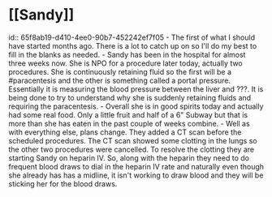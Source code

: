 # [[Sandy]]
id:: 65f8ab19-d410-4ee0-90b7-452242ef7f05
	- The first of what I should have started months ago. There is a lot to catch up on so I'll do my best to fill in the blanks as needed.
	- Sandy has been in the hospital for almost three weeks now. She is NPO for a procedure later today, actually two procedures. She is continuously retaining fluid so the first will be a #paracentesis and the other is something called a portal pressure. Essentially it is measuring the blood pressure between the liver and ???. It is being done to try to understand why she is suddenly retaining fluids and requiring the paracentesis.
	- Overall she is in good spirits today and actually had some real food. Only a little fruit and half of a 6" Subway but that is more than she has eaten in the past couple of weeks combine.
	- Well as with everything else, plans change. They added a CT scan before the scheduled procedures. The CT scan showed some clotting in the lungs so the other two procedures were cancelled. To resolve the clotting they are starting Sandy on heparin IV. So, along with the heparin they need to do frequent blood draws to dial in the heparin IV rate and naturally even though she already has has a midline, it isn't working to draw blood and they will be sticking her for the blood draws.